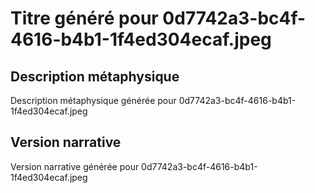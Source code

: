 # Titre généré pour 0d7742a3-bc4f-4616-b4b1-1f4ed304ecaf.jpeg

## Description métaphysique
Description métaphysique générée pour 0d7742a3-bc4f-4616-b4b1-1f4ed304ecaf.jpeg

## Version narrative
Version narrative générée pour 0d7742a3-bc4f-4616-b4b1-1f4ed304ecaf.jpeg
